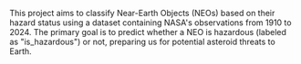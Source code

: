 This project aims to classify Near-Earth Objects (NEOs) based on their hazard status using a dataset containing NASA's observations from 1910 to 2024. The primary goal is to predict whether a NEO is hazardous (labeled as "is_hazardous") or not, preparing us for potential asteroid threats to Earth.
